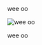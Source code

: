 wee oo 

![wee oo](https://drive.google.com/file/d/1mjWznerGrhtARzDHYSxyivX6og_WcOpb/view?usp=sharing)

wee oo
